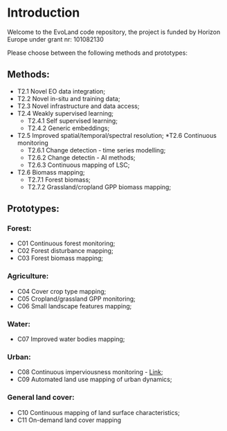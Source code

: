 # Introduction
Welcome to the EvoLand code repository, the project is funded by Horizon Europe under grant nr: 101082130

Please choose between the following methods and prototypes:

## Methods:
* T2.1 Novel EO data integration;
* T2.2 Novel in-situ and training data;
* T2.3 Novel infrastructure and data access;
* T2.4 Weakly supervised learning;
	* T2.4.1 Self supervised learning;
	* T2.4.2 Generic embeddings;
* T2.5 Improved spatial/temporal/spectral resolution;
*T2.6 Continuous monitoring
	* T2.6.1 Change detection - time series modelling;
	* T2.6.2 Change detectin - AI methods;
	* T2.6.3 Continuous mapping of LSC;
* T2.6 Biomass mapping;
	* T2.7.1 Forest biomass;
	* T2.7.2 Grassland/cropland GPP biomass mapping;

## Prototypes:
### Forest:
* C01 Continuous forest monitoring;
* C02 Forest disturbance mapping;
* C03 Forest biomass mapping;
### Agriculture:
* C04 Cover crop type mapping;
* C05 Cropland/grassland GPP monitoring;
* C06 Small landscape features mapping;
### Water:
* C07 Improved water bodies mapping;
### Urban:
* C08 Continuous imperviousness monitoring - [Link](https://github.com/Evoland-Land-Monitoring-Evolution/C8_ContinuousImperviousness.git);
* C09 Automated land use mapping of urban dynamics;
### General land cover:
* C10 Continuous mapping of land surface characteristics;
* C11 On-demand land cover mapping

